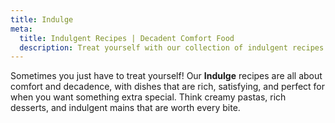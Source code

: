```yaml
---
title: Indulge
meta:
  title: Indulgent Recipes | Decadent Comfort Food
  description: Treat yourself with our collection of indulgent recipes. From rich desserts and creamy pastas to decadent mains - discover dishes worth every delicious bite.
---
```


Sometimes you just have to treat yourself! Our **Indulge** recipes are all about comfort and decadence, with dishes that are rich, satisfying, and perfect for when you want something extra special. Think creamy pastas, rich desserts, and indulgent mains that are worth every bite.
